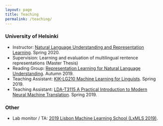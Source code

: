 ```yaml
---
layout: page
title: Teaching
permalink: /teaching/
---
```

### University of Helsinki

*   Instructor: [Natural Language Understanding and Representation Learning](https://courses.helsinki.fi/en/lda-t3115/130806390). Spring 2020.
*   Supervision: Learning and evaluation of multilingual rentence representations (Master Thesis)
*   Reading Group: [Representation Learning for Natural Language Understanding](files/nlu_reading_group_2019.pdf "Representation Learning for NLU reading group"). Autumn 2019.
*   Teaching Assistant: [KIK-LG210 Machine Learning for Linguists](https://weboodi.helsinki.fi/hy/opintjakstied.jsp?OpinKohd=117878782&Kieli=6 "Machine Learning for Linguists"). Spring 2019.
*   Teaching Assistant: [LDA-T3115 A Practical Introduction to Modern Neural Machine Translation](https://courses.helsinki.fi/en/lda-t3115/128148821 "A Practical Introduction to Modern Neural Machine Translation"). Spring 2019.

### Other

*   Lab monitor / TA: [2019 Lisbon Machine Learning School (LxMLS 2019)](http://lxmls.it.pt/2019/ "LxMLS 2019").